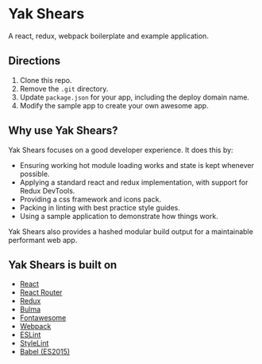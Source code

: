 # Yak Shears
A react, redux, webpack boilerplate and example application.

## Directions

1. Clone this repo.
2. Remove the `.git` directory.
3. Update `package.json` for your app, including the deploy domain name.
4. Modify the sample app to create your own awesome app.

## Why use Yak Shears?

Yak Shears focuses on a good developer experience. It does this by:

- Ensuring working hot module loading works and state is kept whenever possible.
- Applying a standard react and redux implementation, with support for Redux DevTools.
- Providing a css framework and icons pack.
- Packing in linting with best practice style guides.
- Using a sample application to demonstrate how things work.

Yak Shears also provides a hashed modular build output for a maintainable performant web app.

## Yak Shears is built on

- [React](https://facebook.github.io/react/)
- [React Router](https://github.com/reactjs/react-router)
- [Redux](http://redux.js.org/)
- [Bulma](http://bulma.io/)
- [Fontawesome](http://fontawesome.io/)
- [Webpack](https://webpack.github.io/)
- [ESLint](http://eslint.org/)
- [StyleLint](http://stylelint.io/)
- [Babel (ES2015)](https://babeljs.io/)
